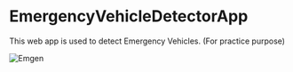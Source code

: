 # EmergencyVehicleDetectorApp
This web app is used to detect Emergency Vehicles. (For practice purpose) 

![Emgen](https://user-images.githubusercontent.com/54808990/135753840-88e68c2a-a87b-49af-a5b0-a3a98348b2d6.jpg)
